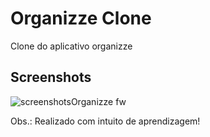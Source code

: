 # Organizze Clone

Clone do aplicativo organizze

## Screenshots

![screenshotsOrganizze fw](https://user-images.githubusercontent.com/31789999/68186818-ca385980-ff83-11e9-95f4-9294272b6ff8.png)

Obs.: Realizado com intuito de aprendizagem!
